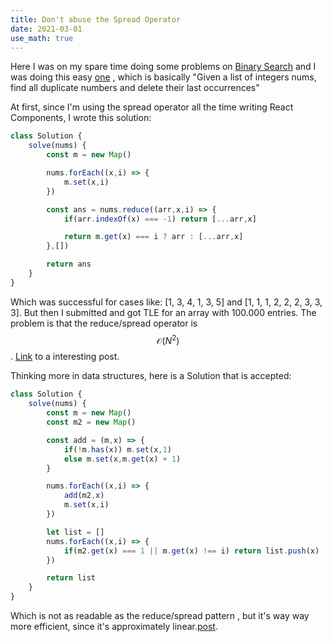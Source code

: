 ```yaml
---
title: Don't abuse the Spread Operator
date: 2021-03-01
use_math: true
---
```



Here I was on my spare time doing some problems on [Binary Search](https://www.binarysearch.com) and I was doing this easy [one](https://binarysearch.com/problems/Remove-Last-Duplicate-Entries)
, which is basically "Given a list of integers nums, find all duplicate numbers and delete their last occurrences" 

 At first, since I'm using the spread operator all the time writing React Components,  I wrote this solution:

```javascript
class Solution {
    solve(nums) {
        const m = new Map()

        nums.forEach((x,i) => {
            m.set(x,i)
        })

        const ans = nums.reduce((arr,x,i) => {
            if(arr.indexOf(x) === -1) return [...arr,x]

            return m.get(x) === i ? arr : [...arr,x]
        },[])

        return ans
    }
}
```

Which was successful for cases like:  [1, 3, 4, 1, 3, 5] and [1, 1, 1, 2, 2, 2, 3, 3, 3]. But then I submitted and got TLE for an array with 100.000 entries. The problem is that the reduce/spread operator is $$ \mathcal{O}(N^2) $$. [Link](https://www.richsnapp.com/article/2019/06-09-reduce-spread-anti-pattern) to a interesting post.


Thinking more in data structures, here is a Solution that is accepted: 

```javascript
class Solution {
    solve(nums) {
        const m = new Map()
        const m2 = new Map()

        const add = (m,x) => {
            if(!m.has(x)) m.set(x,1)
            else m.set(x,m.get(x) + 1)
        }

        nums.forEach((x,i) => {
            add(m2,x)
            m.set(x,i)
        })

        let list = []
        nums.forEach((x,i) => {
            if(m2.get(x) === 1 || m.get(x) !== i) return list.push(x)
        })

        return list
    }
}


```


Which is not as readable as the reduce/spread pattern , but it's way way more efficient, since it's approximately linear.[post](https://medium.com/@pouyae/what-is-the-es6-spread-operator-and-why-you-shouldnt-use-it-57c056078ed9).

